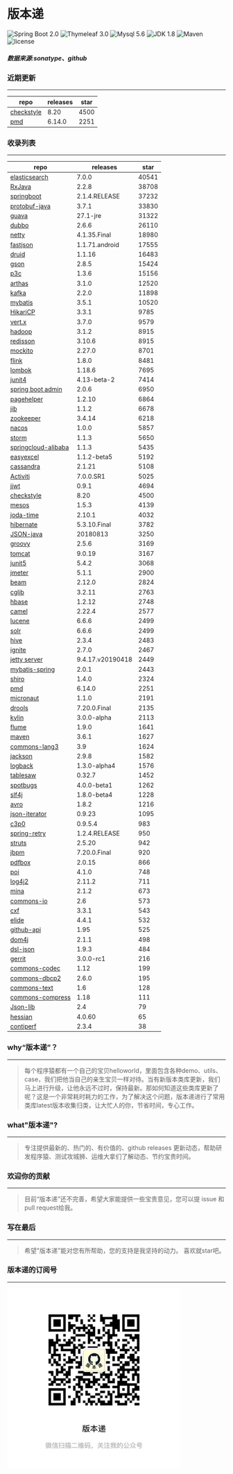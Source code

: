 # 版本递
![Spring Boot 2.0](https://img.shields.io/badge/Spring%20Boot-2.0-brightgreen.svg)
![Thymeleaf 3.0](https://img.shields.io/badge/Thymeleaf-3.0-yellow.svg)
![Mysql 5.6](https://img.shields.io/badge/Mysql-5.6-blue.svg)
![JDK 1.8](https://img.shields.io/badge/JDK-1.8-brightgreen.svg)
![Maven](https://img.shields.io/badge/Maven-3.5.0-yellowgreen.svg)
![license](https://img.shields.io/badge/license-Apache%202-blue.svg)
##### 数据来源:sonatype、github

### 近期更新
---
repo | releases | star
---|---|---
[checkstyle](https://github.com/checkstyle/checkstyle) | 8.20 | 4500
[pmd](https://github.com/pmd/pmd) | 6.14.0 | 2251

### 收录列表
---
repo | releases | star
---|---|---
[elasticsearch](https://github.com/elastic/elasticsearch) | 7.0.0 | 40541 
[RxJava](https://github.com/ReactiveX/RxJava) | 2.2.8 | 38708 
[springboot](https://github.com/spring-projects/spring-boot) | 2.1.4.RELEASE | 37232 
[protobuf-java](https://github.com/protocolbuffers/protobuf) | 3.7.1 | 33830 
[guava](https://github.com/google/guava) | 27.1-jre | 31322 
[dubbo](https://github.com/apache/incubator-dubbo) | 2.6.6 | 26110 
[netty](https://github.com/netty/netty) | 4.1.35.Final | 18980 
[fastjson](https://github.com/alibaba/fastjson) | 1.1.71.android | 17555 
[druid](https://github.com/alibaba/druid) | 1.1.16 | 16483 
[gson](https://github.com/google/gson) | 2.8.5 | 15424 
[p3c](https://github.com/alibaba/p3c) | 1.3.6 | 15156 
[arthas](https://github.com/alibaba/arthas) | 3.1.0 | 12520 
[kafka](https://github.com/apache/kafka) | 2.2.0 | 11898 
[mybatis](https://github.com/mybatis/mybatis-3) | 3.5.1 | 10520 
[HikariCP](https://github.com/brettwooldridge/HikariCP) | 3.3.1 | 9785 
[vert.x](https://github.com/eclipse-vertx/vert.x) | 3.7.0 | 9579 
[hadoop](https://github.com/apache/hadoop) | 3.1.2 | 8915 
[redisson](https://github.com/redisson/redisson) | 3.10.6 | 8915 
[mockito](https://github.com/mockito/mockito) | 2.27.0 | 8701 
[flink](https://github.com/apache/flink) | 1.8.0 | 8481 
[lombok](https://github.com/rzwitserloot/lombok) | 1.18.6 | 7695 
[junit4](https://github.com/junit-team/junit4) | 4.13-beta-2 | 7414 
[spring boot admin](https://github.com/codecentric/spring-boot-admin) | 2.0.6 | 6950 
[pagehelper](https://github.com/pagehelper/Mybatis-PageHelper) | 1.2.10 | 6864 
[jib](https://github.com/GoogleContainerTools/jib) | 1.1.2 | 6678 
[zookeeper](https://github.com/apache/zookeeper) | 3.4.14 | 6218 
[nacos](https://github.com/alibaba/nacos) | 1.0.0 | 5857 
[storm](https://github.com/apache/storm) | 1.1.3 | 5650 
[springcloud-alibaba](https://github.com/spring-cloud-incubator/spring-cloud-alibaba) | 1.1.3 | 5435 
[easyexcel](https://github.com/alibaba/easyexcel) | 1.1.2-beta5 | 5192 
[cassandra](https://github.com/apache/cassandra) | 2.1.21 | 5108 
[Activiti](https://github.com/Activiti/Activiti) | 7.0.0.SR1 | 5025 
[jjwt](https://github.com/jwtk/jjwt) | 0.9.1 | 4694 
[checkstyle](https://github.com/checkstyle/checkstyle) | 8.20 | 4500 
[mesos](https://github.com/apache/mesos) | 1.5.3 | 4139 
[joda-time](https://github.com/JodaOrg/joda-time) | 2.10.1 | 4032 
[hibernate](https://github.com/hibernate/hibernate-orm) | 5.3.10.Final | 3782 
[JSON-java](https://github.com/stleary/JSON-java) | 20180813 | 3250 
[groovy](https://github.com/apache/groovy) | 2.5.6 | 3169 
[tomcat](https://github.com/apache/tomcat) | 9.0.19 | 3167 
[junit5](https://github.com/junit-team/junit5) | 5.4.2 | 3068 
[jmeter](https://github.com/apache/jmeter) | 5.1.1 | 2900 
[beam](https://github.com/apache/beam) | 2.12.0 | 2824 
[cglib](https://github.com/cglib/cglib) | 3.2.11 | 2763 
[hbase](https://github.com/apache/hbase) | 1.2.12 | 2748 
[camel](https://github.com/apache/camel) | 2.22.4 | 2577 
[lucene](https://github.com/apache/lucene-solr) | 6.6.6 | 2499 
[solr](https://github.com/apache/lucene-solr) | 6.6.6 | 2499 
[hive](https://github.com/apache/hive) | 2.3.4 | 2483 
[ignite](https://github.com/apache/ignite) | 2.7.0 | 2467 
[jetty server](https://github.com/eclipse/jetty.project) | 9.4.17.v20190418 | 2449 
[mybatis-spring](https://github.com/mybatis/spring-boot-starter) | 2.0.1 | 2443 
[shiro](https://github.com/apache/shiro) | 1.4.0 | 2324 
[pmd](https://github.com/pmd/pmd) | 6.14.0 | 2251 
[micronaut](https://github.com/micronaut-projects/micronaut-core) | 1.1.0 | 2191 
[drools](https://github.com/kiegroup/drools) | 7.20.0.Final | 2135 
[kylin](https://github.com/apache/kylin) | 3.0.0-alpha | 2113 
[flume](https://github.com/apache/flume) | 1.9.0 | 1641 
[maven](https://github.com/apache/maven) | 3.6.1 | 1627 
[commons-lang3](https://github.com/apache/commons-lang) | 3.9 | 1624 
[jackson](https://github.com/FasterXML/jackson-core) | 2.9.8 | 1582 
[logback](https://github.com/qos-ch/logback) | 1.3.0-alpha4 | 1576 
[tablesaw](https://github.com/jtablesaw/tablesaw) | 0.32.7 | 1452 
[spotbugs](https://github.com/spotbugs/spotbugs) | 4.0.0-beta1 | 1262 
[slf4j](https://github.com/qos-ch/slf4j) | 1.8.0-beta4 | 1228 
[avro](https://github.com/apache/avro) | 1.8.2 | 1216 
[json-iterator](https://github.com/json-iterator/java) | 0.9.23 | 1095 
[c3p0](https://github.com/swaldman/c3p0) | 0.9.5.4 | 983 
[spring-retry](https://github.com/spring-projects/spring-retry) | 1.2.4.RELEASE | 950 
[struts](https://github.com/apache/struts) | 2.5.20 | 942 
[jbpm](https://github.com/kiegroup/jbpm) | 7.20.0.Final | 920 
[pdfbox](https://github.com/apache/pdfbox) | 2.0.15 | 866 
[poi](https://github.com/apache/poi) | 4.1.0 | 748 
[log4j2](https://github.com/apache/logging-log4j2) | 2.11.2 | 711 
[mina](https://github.com/apache/mina) | 2.1.2 | 673 
[commons-io](https://github.com/apache/commons-io) | 2.6 | 573 
[cxf](https://github.com/apache/cxf) | 3.3.1 | 543 
[elide](https://github.com/yahoo/elide) | 4.4.1 | 532 
[github-api](https://github.com/kohsuke/github-api) | 1.95 | 525 
[dom4j](https://github.com/dom4j/dom4j) | 2.1.1 | 498 
[dsl-json](https://github.com/ngs-doo/dsl-json) | 1.9.3 | 484 
[gerrit](https://github.com/GerritCodeReview/gerrit) | 3.0.0-rc1 | 216 
[commons-codec](https://github.com/apache/commons-codec) | 1.12 | 199 
[commons-dbcp2](https://github.com/apache/commons-dbcp) | 2.6.0 | 195 
[commons-text](https://github.com/apache/commons-text) | 1.6 | 128 
[commons-compress](https://github.com/apache/commons-compress) | 1.18 | 111 
[Json-lib](https://github.com/aalmiray/Json-lib) | 2.4 | 79 
[hessian](https://github.com/ebourg/hessian) | 4.0.60 | 65 
[contiperf](https://github.com/lucaspouzac/contiperf) | 2.3.4 | 38 

### why“版本递”？
--- 
>每个程序猿都有一个自己的宝贝helloworld，里面包含各种demo、utils、case，我们把他当自己的亲生宝贝一样对待。当有新版本类库更新，我们马上进行升级，让他永远不过时，保持最新。那如何知道这些类库更新了呢？这是一个非常耗时耗力的工作，为了解决这个问题，版本递进行了常用类库latest版本收集归类，让大忙人的你，节省时间，专心工作。


### what"版本递"?
---
> 专注提供最新的、热门的、有价值的、github releases 更新动态，帮助研发程序猿、测试攻城狮、运维大拿们了解动态、节约宝贵时间。

### 欢迎你的贡献
---
> 目前“版本递”还不完善，希望大家能提供一些宝贵意见，您可以提 issue 和 pull request给我。


### 写在最后
---
> 希望"版本递"能对您有所帮助，您的支持是我坚持的动力。
> 喜欢就star吧。

### 版本递的订阅号
---
<img src="https://github.com/jartisan2001/latest/blob/master/Image.jpg" width="400" hegiht="400" align=left />